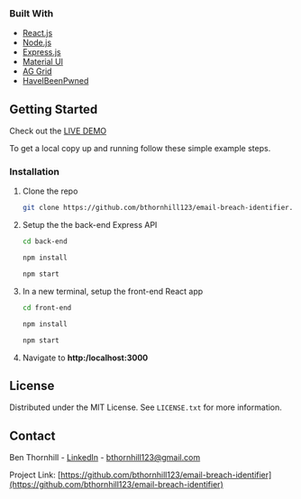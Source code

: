 ### Built With

* [React.js](https://reactjs.org/)
* [Node.js](https://nodejs.org/en/)
* [Express.js](https://expressjs.com/)
* [Material UI](https://mui.com/)
* [AG Grid](https://www.ag-grid.com/)
* [HaveIBeenPwned](https://haveibeenpwned.com/)

## Getting Started

Check out the [LIVE DEMO](https://email-breach-identifier.herokuapp.com/)

To get a local copy up and running follow these simple example steps.

### Installation

1. Clone the repo
   ```sh
   git clone https://github.com/bthornhill123/email-breach-identifier.git
   ```
2. Setup the the back-end Express API
    ```sh
    cd back-end
    ```
    ```sh
    npm install
    ```
    ```sh
    npm start
    ```
3. In a new terminal, setup the front-end React app
   ```sh
   cd front-end
   ```
   ```sh
   npm install
   ```
   ```sh
   npm start
   ```
4. Navigate to **http:/localhost:3000**

## License

Distributed under the MIT License. See `LICENSE.txt` for more information.

## Contact

Ben Thornhill - [LinkedIn](https://www.linkedin.com/in/ben-thornhill-b7a633160/) - bthornhill123@gmail.com

Project Link: [https://github.com/bthornhill123/email-breach-identifier](https://github.com/bthornhill123/email-breach-identifier)
